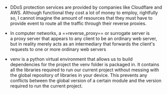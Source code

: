 - DDoS protection services are provided by companies like Cloudflare and AWS. Although functional they cost a lot of money to employ, rightfully so, I cannot imagine the amount of resources that they must have to provide event to route all the traffic through their reverse proxies.

- In computer networks, a ==reverse_proxy== or surrogate server is a proxy server that appears to any client to be an ordinary web server, but in reality merely acts as an intermediary that forwards the client's requests to one or more ordinary web servers

- venv is a python virtual environment that allows us to build dependencies for the project the venv folder is packaged in. It contains all the libraries required to run our current project without messing with the global repository of libraries in your device. This prevents any conflicts between the global version of a certain module and the version required to run the current project. 